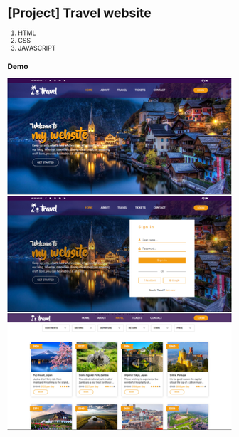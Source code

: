 # [Project] Travel website
1. HTML
2. CSS
3. JAVASCRIPT
### Demo
![GitHub Logo](/images/demo1.jpg)
![GitHub Logo](/images/demo2.jpg)
![GitHub Logo](/images/demo3.jpg)

